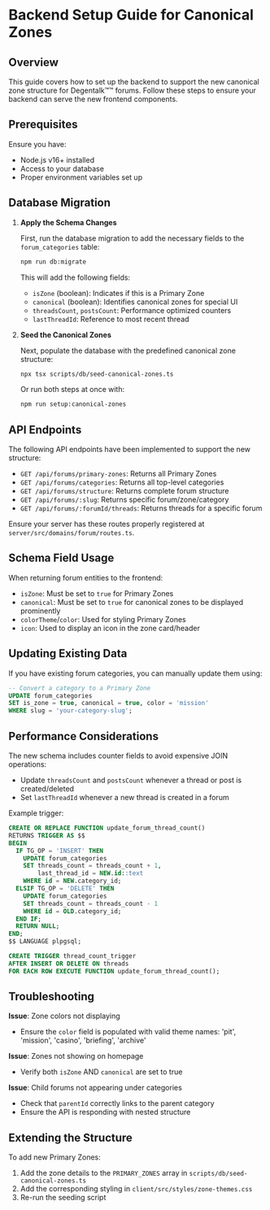 # Backend Setup Guide for Canonical Zones

## Overview

This guide covers how to set up the backend to support the new canonical zone structure for Degentalk™™ forums. Follow these steps to ensure your backend can serve the new frontend components.

## Prerequisites

Ensure you have:

- Node.js v16+ installed
- Access to your database
- Proper environment variables set up

## Database Migration

1. **Apply the Schema Changes**

   First, run the database migration to add the necessary fields to the `forum_categories` table:

   ```bash
   npm run db:migrate
   ```

   This will add the following fields:
   - `isZone` (boolean): Indicates if this is a Primary Zone
   - `canonical` (boolean): Identifies canonical zones for special UI
   - `threadsCount`, `postsCount`: Performance optimized counters
   - `lastThreadId`: Reference to most recent thread

2. **Seed the Canonical Zones**

   Next, populate the database with the predefined canonical zone structure:

   ```bash
   npx tsx scripts/db/seed-canonical-zones.ts
   ```

   Or run both steps at once with:

   ```bash
   npm run setup:canonical-zones
   ```

## API Endpoints

The following API endpoints have been implemented to support the new structure:

- `GET /api/forums/primary-zones`: Returns all Primary Zones
- `GET /api/forums/categories`: Returns all top-level categories
- `GET /api/forums/structure`: Returns complete forum structure
- `GET /api/forums/:slug`: Returns specific forum/zone/category
- `GET /api/forums/:forumId/threads`: Returns threads for a specific forum

Ensure your server has these routes properly registered at `server/src/domains/forum/routes.ts`.

## Schema Field Usage

When returning forum entities to the frontend:

- `isZone`: Must be set to `true` for Primary Zones
- `canonical`: Must be set to `true` for canonical zones to be displayed prominently
- `colorTheme`/`color`: Used for styling Primary Zones
- `icon`: Used to display an icon in the zone card/header

## Updating Existing Data

If you have existing forum categories, you can manually update them using:

```sql
-- Convert a category to a Primary Zone
UPDATE forum_categories
SET is_zone = true, canonical = true, color = 'mission'
WHERE slug = 'your-category-slug';
```

## Performance Considerations

The new schema includes counter fields to avoid expensive JOIN operations:

- Update `threadsCount` and `postsCount` whenever a thread or post is created/deleted
- Set `lastThreadId` whenever a new thread is created in a forum

Example trigger:

```sql
CREATE OR REPLACE FUNCTION update_forum_thread_count()
RETURNS TRIGGER AS $$
BEGIN
  IF TG_OP = 'INSERT' THEN
    UPDATE forum_categories
    SET threads_count = threads_count + 1,
        last_thread_id = NEW.id::text
    WHERE id = NEW.category_id;
  ELSIF TG_OP = 'DELETE' THEN
    UPDATE forum_categories
    SET threads_count = threads_count - 1
    WHERE id = OLD.category_id;
  END IF;
  RETURN NULL;
END;
$$ LANGUAGE plpgsql;

CREATE TRIGGER thread_count_trigger
AFTER INSERT OR DELETE ON threads
FOR EACH ROW EXECUTE FUNCTION update_forum_thread_count();
```

## Troubleshooting

**Issue**: Zone colors not displaying
- Ensure the `color` field is populated with valid theme names: 'pit', 'mission', 'casino', 'briefing', 'archive'

**Issue**: Zones not showing on homepage
- Verify both `isZone` AND `canonical` are set to true

**Issue**: Child forums not appearing under categories
- Check that `parentId` correctly links to the parent category
- Ensure the API is responding with nested structure

## Extending the Structure

To add new Primary Zones:

1. Add the zone details to the `PRIMARY_ZONES` array in `scripts/db/seed-canonical-zones.ts`
2. Add the corresponding styling in `client/src/styles/zone-themes.css`
3. Re-run the seeding script 